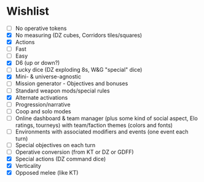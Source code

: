 # Wishlist

- [ ] No operative tokens
- [x] No measuring (DZ cubes, Corridors tiles/squares)
- [x] Actions
- [ ] Fast
- [ ] Easy
- [x] D6 (up or down?)
- [ ] Lucky dice (DZ exploding 8s, W&G "special" dice)
- [x] Mini- & universe-agnostic
- [ ] Mission generator - Objectives and bonuses
- [ ] Standard weapon mods/special rules
- [x] Alternate activations
- [ ] Progression/narrative
- [ ] Coop and solo modes
- [ ] Online dashboard & team manager (plus some kind of social aspect, Elo ratings, tourneys) with team/faction themes (colors and fonts)
- [ ] Environments with associated modifiers and events (one event each turn)
- [ ] Special objectives on each turn
- [ ] Operative conversion (from KT or DZ or GDFF)
- [x] Special actions (DZ command dice)
- [x] Verticality
- [x] Opposed melee (like KT)
